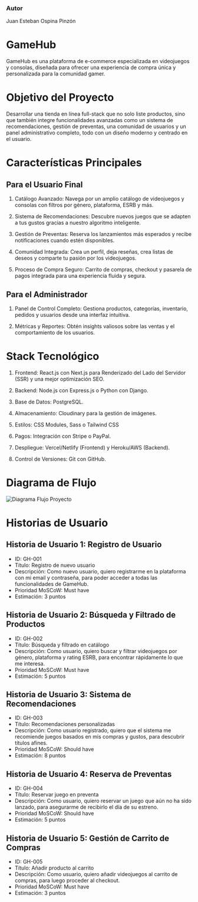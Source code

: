 ### Autor
Juan Esteban Ospina Pinzón

# GameHub

GameHub es una plataforma de e-commerce especializada en videojuegos y consolas, diseñada para ofrecer una experiencia de compra única y personalizada para la comunidad gamer.


# Objetivo del Proyecto

Desarrollar una tienda en línea full-stack que no solo liste productos, sino que también integre funcionalidades avanzadas como un sistema de recomendaciones, gestión de preventas, una comunidad de usuarios y un panel administrativo completo, todo con un diseño moderno y centrado en el usuario.


# Características Principales

## Para el Usuario Final

1. Catálogo Avanzado: Navega por un amplio catálogo de videojuegos y consolas con filtros por género, plataforma, ESRB y más.

2. Sistema de Recomendaciones: Descubre nuevos juegos que se adapten a tus gustos gracias a nuestro algoritmo inteligente.

3. Gestión de Preventas: Reserva los lanzamientos más esperados y recibe notificaciones cuando estén disponibles.

4. Comunidad Integrada: Crea un perfil, deja reseñas, crea listas de deseos y comparte tu pasión por los videojuegos.

5. Proceso de Compra Seguro: Carrito de compras, checkout y pasarela de pagos integrada para una experiencia fluida y segura.


## Para el Administrador

1. Panel de Control Completo: Gestiona productos, categorías, inventario, pedidos y usuarios desde una interfaz intuitiva.

2. Métricas y Reportes: Obtén insights valiosos sobre las ventas y el comportamiento de los usuarios.

# Stack Tecnológico

1. Frontend: React.js con Next.js para Renderizado del Lado del Servidor (SSR) y una mejor optimización SEO.

2. Backend: Node.js con Express.js o Python con Django.

3. Base de Datos: PostgreSQL.

4. Almacenamiento: Cloudinary para la gestión de imágenes.

5. Estilos: CSS Modules, Sass o Tailwind CSS

6. Pagos: Integración con Stripe o PayPal.

7. Despliegue: Vercel/Netlify (Frontend) y Heroku/AWS (Backend).

8. Control de Versiones: Git con GitHub.

# Diagrama de Flujo

![Diagrama Flujo Proyecto](https://github.com/user-attachments/assets/30cbcfbb-80e8-498a-9bdb-ebc1e7dd2092)


# Historias de Usuario

## Historia de Usuario 1: Registro de Usuario

- ID: GH-001
- Título: Registro de nuevo usuario
- Descripción: Como nuevo usuario, quiero registrarme en la plataforma con mi email y contraseña, para poder acceder a todas las funcionalidades de GameHub.
- Prioridad MoSCoW: Must have
- Estimación: 3 puntos

## Historia de Usuario 2: Búsqueda y Filtrado de Productos

- ID: GH-002
- Título: Búsqueda y filtrado en catálogo
- Descripción: Como usuario, quiero buscar y filtrar videojuegos por género, plataforma y rating ESRB, para encontrar rápidamente lo que me interesa.
- Prioridad MoSCoW: Must have
- Estimación: 5 puntos

## Historia de Usuario 3: Sistema de Recomendaciones

- ID: GH-003
- Título: Recomendaciones personalizadas
- Descripción: Como usuario registrado, quiero que el sistema me recomiende juegos basados en mis compras y gustos, para descubrir títulos afines.
- Prioridad MoSCoW: Should have
- Estimación: 8 puntos

## Historia de Usuario 4: Reserva de Preventas

- ID: GH-004
- Título: Reservar juego en preventa
- Descripción: Como usuario, quiero reservar un juego que aún no ha sido lanzado, para asegurarme de recibirlo el día de su estreno.
- Prioridad MoSCoW: Should have
- Estimación: 5 puntos
  
## Historia de Usuario 5: Gestión de Carrito de Compras

- ID: GH-005
- Título: Añadir producto al carrito
- Descripción: Como usuario, quiero añadir videojuegos al carrito de compras, para luego proceder al checkout.
- Prioridad MoSCoW: Must have
- Estimación: 3 puntos

